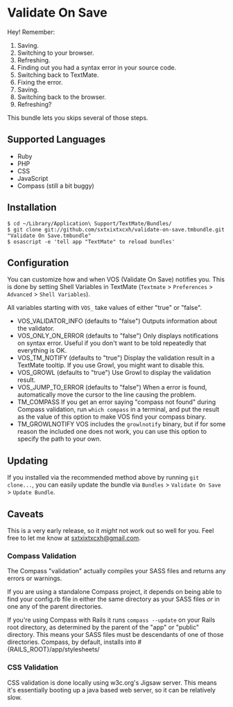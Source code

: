Validate On Save
================

Hey! Remember:

  1. Saving.
  2. Switching to your browser.
  3. Refreshing.
  4. Finding out you had a syntax error in your source code.
  5. Switching back to TextMate.
  6. Fixing the error.
  7. Saving.
  8. Switching back to the browser.
  9. Refreshing?

This bundle lets you skips several of those steps.


Supported Languages
-------------------

  * Ruby
  * PHP
  * CSS
  * JavaScript
  * Compass (still a bit buggy)


Installation
------------

    $ cd ~/Library/Application\ Support/TextMate/Bundles/
    $ git clone git://github.com/sxtxixtxcxh/validate-on-save.tmbundle.git "Validate On Save.tmbundle"
    $ osascript -e 'tell app "TextMate" to reload bundles'


Configuration
-------------

You can customize how and when VOS (Validate On Save) notifies you. This is done by setting Shell Variables in TextMate (`Textmate` > `Preferences` > `Advanced` > `Shell Variables`).

All variables starting with `VOS_` take values of either "true" or "false".

* VOS_VALIDATOR_INFO (defaults to "false")
  Outputs information about the validator.
* VOS_ONLY_ON_ERROR (defaults to "false")
  Only displays notifications on syntax error. Useful if you don't want to be told repeatedly that everything is OK.
* VOS_TM_NOTIFY (defaults to "true")
  Display the validation result in a TextMate tooltip. If you use Growl, you might want to disable this.
* VOS_GROWL (defaults to "true")
  Use Growl to display the validation result.
* VOS_JUMP_TO_ERROR (defaults to "false")
  When a error is found, automatically move the cursor to the line causing the problem.
* TM_COMPASS
  If you get an error saying "compass not found" during Compass validation, run `which compass` in a terminal, and put the result as the value of this option to make VOS find your compass binary.
* TM_GROWLNOTIFY
  VOS includes the `growlnotify` binary, but if for some reason the included one does not work, you can use this option to specify the path to your own.


Updating
--------

If you installed via the recommended method above by running `git clone...`, you can easily update the bundle via `Bundles` > `Validate On Save` > `Update Bundle`.


Caveats
-------

This is a very early release, so it *might* not work out so well for you. Feel free to let me know at [sxtxixtxcxh@gmail.com](mailto:sxtxixtxcxh@gmail.com).

### Compass Validation

The Compass "validation" actually compiles your SASS files and returns any errors or warnings. 

If you are using a standalone Compass project, it depends on being able to find your config.rb file in either the same directory as your SASS files *or* in one any of the parent directories. 

If you're using Compass with Rails it runs `compass --update` on your Rails root directory, as determined by the parent of the "app" or "public" directory. This means your SASS files must be descendants of one of those directories. Compass, by default, installs into #{RAILS_ROOT}/app/stylesheets/

### CSS Validation

CSS validation is done locally using w3c.org's Jigsaw server. This means it's essentially booting up a java based web server, so it can be relatively slow.
